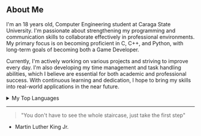 ## About Me
<!-- Comment -->

I'm an 18 years old, Computer Engineering student at Caraga State University. I'm passionate about strengthening my programming and communication skills to collaborate effectively in professional environments. My primary focus is on becoming proficient in C, C++, and Python, with long-term goals of becoming both a Game Developer.

Currently, I'm actively working on various projects and striving to improve every day. I'm also developing my time management and task handling abilities, which I believe are essential for both academic and professional success. With continuous learning and dedication, I hope to bring my skills into real-world applications in the near future. 
<details>
<summary>My Top Languages</summary>

| Rank | My Languages |
|-----:|---------------|
|     1| C++            |
|     2| Python              |
|     3| Java              |

</details>


---
> "You don't have to see the whole staircase, just take the first step"
- Martin Luther King Jr.


